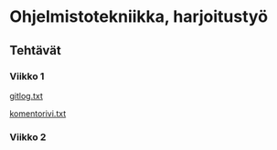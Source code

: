 # Ohjelmistotekniikka, harjoitustyö
## Tehtävät
### Viikko 1
[gitlog.txt](https://github.com/hennaroi/ot-harjoitustyo/blob/master/laskarit/viikko1/gitlog.txt)

[komentorivi.txt](https://github.com/hennaroi/ot-harjoitustyo/blob/master/laskarit/viikko1/komentorivi.txt)

### Viikko 2

